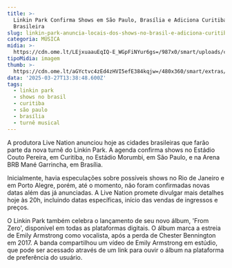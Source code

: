```yaml
---
title: >-
  Linkin Park Confirma Shows em São Paulo, Brasília e Adiciona Curitiba à Turnê
  Brasileira
slug: linkin-park-anuncia-locais-dos-shows-no-brasil-e-adiciona-curitiba-na-agenda
categoria: MÚSICA
midia: >-
  https://cdn.ome.lt/LEjxuaauEqIQ-E_WGpFiNYur6gs=/987x0/smart/uploads/conteudo/fotos/OMELETE_CAPA_-_2025-03-27T102415.588.png
tipoMidia: imagem
thumb: >-
  https://cdn.ome.lt/aGYctvc4zEd4zHVI5efE384kqjw=/480x360/smart/extras/conteudos/omelete_THUMB_-_2025-03-27T102403.784.png
data: '2025-03-27T13:38:48.600Z'
tags:
  - linkin park
  - shows no brasil
  - curitiba
  - são paulo
  - brasília
  - turnê musical
---
```


A produtora Live Nation anunciou hoje as cidades brasileiras que farão parte da nova turnê do Linkin Park. A agenda confirma shows no Estádio Couto Pereira, em Curitiba, no Estádio Morumbi, em São Paulo, e na Arena BRB Mané Garrincha, em Brasília.

Inicialmente, havia especulações sobre possíveis shows no Rio de Janeiro e em Porto Alegre, porém, até o momento, não foram confirmadas novas datas além das já anunciadas. A Live Nation promete divulgar mais detalhes hoje às 20h, incluindo datas específicas, início das vendas de ingressos e preços.

O Linkin Park também celebra o lançamento de seu novo álbum, 'From Zero', disponível em todas as plataformas digitais. O álbum marca a estreia de Emily Armstrong como vocalista, após a perda de Chester Bennington em 2017. A banda compartilhou um vídeo de Emily Armstrong em estúdio, que pode ser acessado através de um link para ouvir o álbum na plataforma de preferência do usuário.
